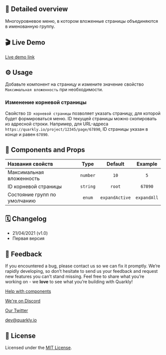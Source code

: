## 📖 Detailed overview

Многоуровневое меню, в котором вложенные страницы объединяются в именованную группу.

## 🎬 Live Demo

[Live demo link](https://quarkly-catalog.netlify.app/mobilesidepanel/)

## ⚙️ Usage

Добавьте компонент на страницу и измените значение свойство `Максимальная вложенность` при необходимости.

### Изменение корневой страницы

Cвойство `ID корневой страницы` позволяет указать страницу, для которой будет формироваться меню.
ID текущей страницы можно скопировать из адресной строки.
Например, для URL-адреса `https://quarkly.io/project/12345/page/67890`, ID страницы указан в конце и равен `67890`.

## 🧩 Components and Props

| Названия свойств             |   Type   |    Default     |   Example   |
| :--------------------------- | :------: | :------------: | :---------: |
| Максимальная вложенность     | `number` |      `10`      |     `5`     |
| ID корневой страницы         | `string` |     `root`     |   `67890`   |
| Состояние групп по умолчанию |  `enum`  | `expandActive` | `expandAll` |

## 🗓 Changelog

-   21/04/2021 (v1.0)
-   Первая версия

## 📮 Feedback

If you encountered a bug, please contact us so we can fix it promptly. We’re rapidly developing, so don’t hesitate to send us your feedback and request new features you can’t stand missing. Feel free to share what you’re working on - we **love** to see what you’re building with Quarkly!

[Help with components](https://community.quarkly.io/c/requests/11)

[We're on Discord](https://discord.gg/f9KhSMGX)

[Our Twitter](https://twitter.com/quarklyapp)

[dev@quarkly.io](mailto:dev@quarkly.io)

## 📝 License

Licensed under the [MIT License](./LICENSE).
